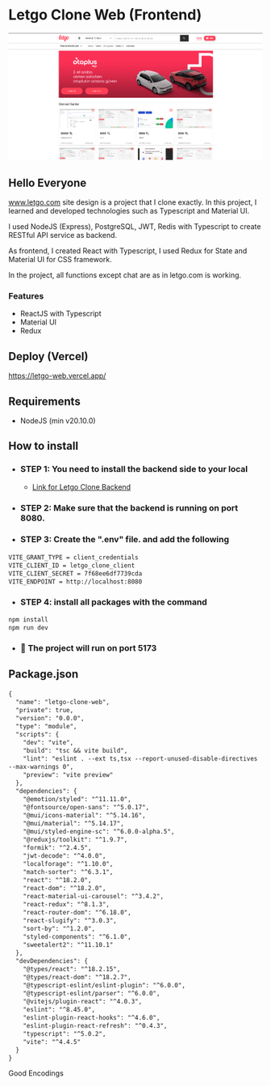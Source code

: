 # Letgo Clone Web (Frontend)

![alt text](https://github.com/letgo-clone/letgo-clone-web/blob/main/src/assets/img/home-page.png)

## Hello Everyone
www.letgo.com site design is a project that I clone exactly. In this project, I learned and developed technologies such as Typescript and Material UI. 

I used NodeJS (Express), PostgreSQL, JWT, Redis with Typescript to create RESTful API service as backend. 

As frontend, I created React with Typescript, I used Redux for State and Material UI for CSS framework.
 
In the project, all functions except chat are as in letgo.com 
is working.

### Features
* ReactJS with Typescript 
* Material UI
* Redux

## Deploy (Vercel)
https://letgo-web.vercel.app/

## Requirements
* NodeJS (min v20.10.0)

## How to install

* ### STEP 1: You need to install the backend side to your local
    * [Link for Letgo Clone Backend](https://github.com/letgo-clone/letgo-clone-backend)

* ### STEP 2: Make sure that the backend is running on port 8080.

* ### STEP 3: Create the ".env" file. and add the following
  
```
VITE_GRANT_TYPE = client_credentials
VITE_CLIENT_ID = letgo_clone_client
VITE_CLIENT_SECRET = 7f68ee6df7739cda
VITE_ENDPOINT = http://localhost:8080
```  

* ### STEP 4: install all packages with the command
```
npm install
npm run dev
```

* ### 🎉 The project will run on port 5173

## Package.json

```
{
  "name": "letgo-clone-web",
  "private": true,
  "version": "0.0.0",
  "type": "module",
  "scripts": {
    "dev": "vite",
    "build": "tsc && vite build",
    "lint": "eslint . --ext ts,tsx --report-unused-disable-directives --max-warnings 0",
    "preview": "vite preview"
  },
  "dependencies": {
    "@emotion/styled": "^11.11.0",
    "@fontsource/open-sans": "^5.0.17",
    "@mui/icons-material": "^5.14.16",
    "@mui/material": "^5.14.17",
    "@mui/styled-engine-sc": "^6.0.0-alpha.5",
    "@reduxjs/toolkit": "^1.9.7",
    "formik": "^2.4.5",
    "jwt-decode": "^4.0.0",
    "localforage": "^1.10.0",
    "match-sorter": "^6.3.1",
    "react": "^18.2.0",
    "react-dom": "^18.2.0",
    "react-material-ui-carousel": "^3.4.2",
    "react-redux": "^8.1.3",
    "react-router-dom": "^6.18.0",
    "react-slugify": "^3.0.3",
    "sort-by": "^1.2.0",
    "styled-components": "^6.1.0",
    "sweetalert2": "^11.10.1"
  },
  "devDependencies": {
    "@types/react": "^18.2.15",
    "@types/react-dom": "^18.2.7",
    "@typescript-eslint/eslint-plugin": "^6.0.0",
    "@typescript-eslint/parser": "^6.0.0",
    "@vitejs/plugin-react": "^4.0.3",
    "eslint": "^8.45.0",
    "eslint-plugin-react-hooks": "^4.6.0",
    "eslint-plugin-react-refresh": "^0.4.3",
    "typescript": "^5.0.2",
    "vite": "^4.4.5"
  }
}
```


Good Encodings





